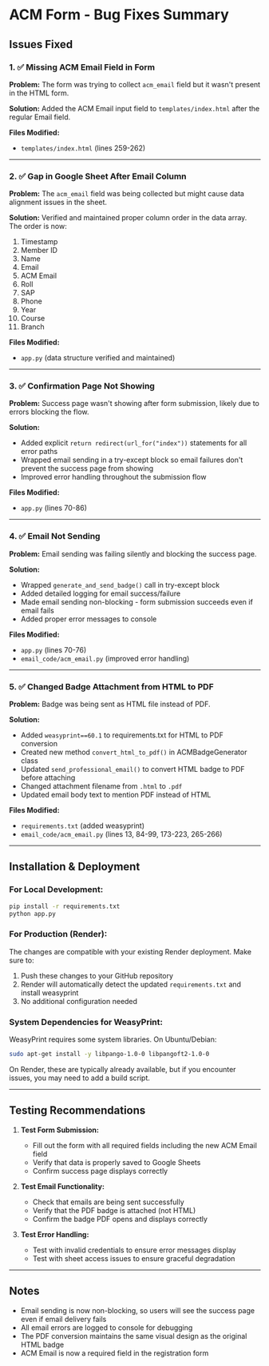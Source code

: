 # ACM Form - Bug Fixes Summary

## Issues Fixed

### 1. ✅ Missing ACM Email Field in Form
**Problem:** The form was trying to collect `acm_email` field but it wasn't present in the HTML form.

**Solution:** Added the ACM Email input field to `templates/index.html` after the regular Email field.

**Files Modified:**
- `templates/index.html` (lines 259-262)

---

### 2. ✅ Gap in Google Sheet After Email Column
**Problem:** The `acm_email` field was being collected but might cause data alignment issues in the sheet.

**Solution:** Verified and maintained proper column order in the data array. The order is now:
1. Timestamp
2. Member ID
3. Name
4. Email
5. ACM Email
6. Roll
7. SAP
8. Phone
9. Year
10. Course
11. Branch

**Files Modified:**
- `app.py` (data structure verified and maintained)

---

### 3. ✅ Confirmation Page Not Showing
**Problem:** Success page wasn't showing after form submission, likely due to errors blocking the flow.

**Solution:** 
- Added explicit `return redirect(url_for("index"))` statements for all error paths
- Wrapped email sending in a try-except block so email failures don't prevent the success page from showing
- Improved error handling throughout the submission flow

**Files Modified:**
- `app.py` (lines 70-86)

---

### 4. ✅ Email Not Sending
**Problem:** Email sending was failing silently and blocking the success page.

**Solution:**
- Wrapped `generate_and_send_badge()` call in try-except block
- Added detailed logging for email success/failure
- Made email sending non-blocking - form submission succeeds even if email fails
- Added proper error messages to console

**Files Modified:**
- `app.py` (lines 70-76)
- `email_code/acm_email.py` (improved error handling)

---

### 5. ✅ Changed Badge Attachment from HTML to PDF
**Problem:** Badge was being sent as HTML file instead of PDF.

**Solution:**
- Added `weasyprint==60.1` to requirements.txt for HTML to PDF conversion
- Created new method `convert_html_to_pdf()` in ACMBadgeGenerator class
- Updated `send_professional_email()` to convert HTML badge to PDF before attaching
- Changed attachment filename from `.html` to `.pdf`
- Updated email body text to mention PDF instead of HTML

**Files Modified:**
- `requirements.txt` (added weasyprint)
- `email_code/acm_email.py` (lines 13, 84-99, 173-223, 265-266)

---

## Installation & Deployment

### For Local Development:
```bash
pip install -r requirements.txt
python app.py
```

### For Production (Render):
The changes are compatible with your existing Render deployment. Make sure to:
1. Push these changes to your GitHub repository
2. Render will automatically detect the updated `requirements.txt` and install weasyprint
3. No additional configuration needed

### System Dependencies for WeasyPrint:
WeasyPrint requires some system libraries. On Ubuntu/Debian:
```bash
sudo apt-get install -y libpango-1.0-0 libpangoft2-1.0-0
```

On Render, these are typically already available, but if you encounter issues, you may need to add a build script.

---

## Testing Recommendations

1. **Test Form Submission:**
   - Fill out the form with all required fields including the new ACM Email field
   - Verify that data is properly saved to Google Sheets
   - Confirm success page displays correctly

2. **Test Email Functionality:**
   - Check that emails are being sent successfully
   - Verify that the PDF badge is attached (not HTML)
   - Confirm the badge PDF opens and displays correctly

3. **Test Error Handling:**
   - Test with invalid credentials to ensure error messages display
   - Test with sheet access issues to ensure graceful degradation

---

## Notes

- Email sending is now non-blocking, so users will see the success page even if email delivery fails
- All email errors are logged to console for debugging
- The PDF conversion maintains the same visual design as the original HTML badge
- ACM Email is now a required field in the registration form
